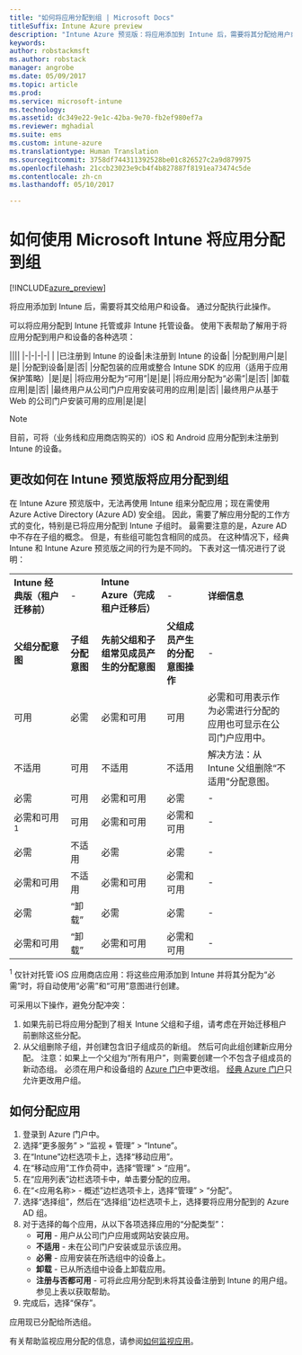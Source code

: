 ```yaml
---
title: "如何将应用分配到组 | Microsoft Docs"
titleSuffix: Intune Azure preview
description: "Intune Azure 预览版：将应用添加到 Intune 后，需要将其分配给用户或设备组。"
keywords: 
author: robstackmsft
ms.author: robstack
manager: angrobe
ms.date: 05/09/2017
ms.topic: article
ms.prod: 
ms.service: microsoft-intune
ms.technology: 
ms.assetid: dc349e22-9e1c-42ba-9e70-fb2ef980ef7a
ms.reviewer: mghadial
ms.suite: ems
ms.custom: intune-azure
ms.translationtype: Human Translation
ms.sourcegitcommit: 3758df744311392528be01c826527c2a9d879975
ms.openlocfilehash: 21ccb23023e9cb4f4b827887f8191ea73474c5de
ms.contentlocale: zh-cn
ms.lasthandoff: 05/10/2017

---
```


# <a name="how-to-assign-apps-to-groups-with-microsoft-intune"></a>如何使用 Microsoft Intune 将应用分配到组

[!INCLUDE[azure_preview](../includes/azure_preview.md)]

将应用添加到 Intune 后，需要将其交给用户和设备。 通过分配执行此操作。

可以将应用分配到 Intune 托管或非 Intune 托管设备。 使用下表帮助了解用于将应用分配到用户和设备的各种选项：

||||
|-|-|-|-|
|&nbsp;|已注册到 Intune 的设备|未注册到 Intune 的设备|
|分配到用户|是|是|
|分配到设备|是|否|
|分配包装的应用或整合 Intune SDK 的应用（适用于应用保护策略）|是|是|
|将应用分配为“可用”|是|是|
|将应用分配为“必需”|是|否|
|卸载应用|是|否|
|最终用户从公司门户应用安装可用的应用|是|否|
|最终用户从基于 Web 的公司门户安装可用的应用|是|是|

> [!NOTE]
> 目前，可将（业务线和应用商店购买的）iOS 和 Android 应用分配到未注册到 Intune 的设备。

## <a name="changes-to-how-you-assign-apps-to-groups-in-the-intune-preview"></a>更改如何在 Intune 预览版将应用分配到组

在 Intune Azure 预览版中，无法再使用 Intune 组来分配应用；现在需使用 Azure Active Directory (Azure AD) 安全组。 因此，需要了解应用分配的工作方式的变化，特别是已将应用分配到 Intune 子组时。
最需要注意的是，Azure AD 中不存在子组的概念。 但是，有些组可能包含相同的成员。 在这种情况下，经典 Intune 和 Intune Azure 预览版之间的行为是不同的。 下表对这一情况进行了说明：

||||||
|-|-|-|-|-|
|**Intune 经典版（租户迁移前）**|-|**Intune Azure（完成租户迁移后）**|-|**详细信息**|
|**父组分配意图**|**子组分配意图**|**先前父组和子组常见成员产生的分配意图**|**父组成员产生的分配意图操作**|-|    
|可用|必需|必需和可用|可用|必需和可用表示作为必需进行分配的应用也可显示在公司门户应用中。
|不适用|可用|不适用|不适用|解决方法：从 Intune 父组删除“不适用”分配意图。
|必需|可用|必需和可用|必需|-|
|必需和可用<sup>1</sup>|可用|必需和可用|必需和可用|-|    
|必需|不适用|必需|必需|-|    
|必需和可用|不适用|必需和可用|必需和可用|-|    
|必需|“卸载”|必需|必需|-|    
|必需和可用|“卸载”|必需和可用|必需和可用|-|
<sup>1</sup> 仅针对托管 iOS 应用商店应用：将这些应用添加到 Intune 并将其分配为“必需”时，将自动使用“必需”和“可用”意图进行创建。

可采用以下操作，避免分配冲突：

1.    如果先前已将应用分配到了相关 Intune 父组和子组，请考虑在开始迁移租户前删除这些分配。
2.    从父组删除子组，并创建包含旧子组成员的新组。 然后可向此组创建新应用分配。
注意：如果上一个父组为“所有用户”，则需要创建一个不包含子组成员的新动态组。
必须在用户和设备组的 [Azure 门户](https://portal.azure.com/)中更改组。 [经典 Azure 门户](https://manage.windowsazure.com/)只允许更改用户组。


## <a name="how-to-assign-an-app"></a>如何分配应用

1. 登录到 Azure 门户中。
2. 选择“更多服务” > “监视 + 管理” > “Intune”。
3. 在“Intune”边栏选项卡上，选择“移动应用”。
1. 在“移动应用”工作负荷中，选择“管理” > “应用”。
2. 在“应用列表”边栏选项卡中，单击要分配的应用。
3. 在“<应用名称> - 概述”边栏选项卡上，选择“管理” > “分配”。
4. 选择“选择组”，然后在“选择组”边栏选项卡上，选择要将应用分配到的 Azure AD 组。
5. 对于选择的每个应用，从以下各项选择应用的“分配类型”：
    - **可用** - 用户从公司门户应用或网站安装应用。
    - **不适用** - 未在公司门户安装或显示该应用。
    - **必需** - 应用安装在所选组中的设备上。
    - **卸载** - 已从所选组中设备上卸载应用。
    - **注册与否都可用** - 可将此应用分配到未将其设备注册到 Intune 的用户组。 参见上表以获取帮助。
6. 完成后，选择“保存”。

应用现已分配给所选组。

有关帮助监视应用分配的信息，请参阅[如何监视应用](monitor-apps.md)。

